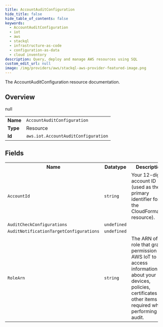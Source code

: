 ```yaml
---
title: AccountAuditConfiguration
hide_title: false
hide_table_of_contents: false
keywords:
  - AccountAuditConfiguration
  - iot
  - aws
  - stackql
  - infrastructure-as-code
  - configuration-as-data
  - cloud inventory
description: Query, deploy and manage AWS resources using SQL
custom_edit_url: null
image: /img/providers/aws/stackql-aws-provider-featured-image.png
---
```

The AccountAuditConfiguration resource documentation.

## Overview
<table><tbody>
<tr><td><b>Name</b></td><td><code>AccountAuditConfiguration</code></td></tr>
<tr><td><b>Type</b></td><td>Resource</td></tr>
null
<tr><td><b>Id</b></td><td><code>aws.iot.AccountAuditConfiguration</code></td></tr>
</tbody></table>

## Fields
<table><tbody>
<tr><th>Name</th><th>Datatype</th><th>Description</th></tr>
<tr><td><code>AccountId</code></td><td><code>string</code></td><td>Your 12-digit account ID (used as the primary identifier for the CloudFormation resource).</td></tr><tr><td><code>AuditCheckConfigurations</code></td><td><code>undefined</code></td><td></td></tr><tr><td><code>AuditNotificationTargetConfigurations</code></td><td><code>undefined</code></td><td></td></tr><tr><td><code>RoleArn</code></td><td><code>string</code></td><td>The ARN of the role that grants permission to AWS IoT to access information about your devices, policies, certificates and other items as required when performing an audit.</td></tr>
</tbody></table>